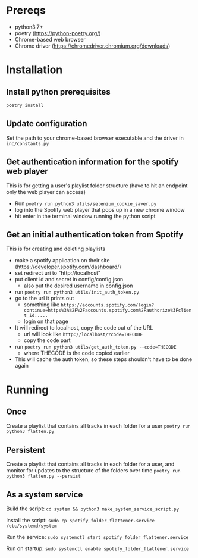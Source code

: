 # Prereqs
- python3.7+
- poetry (https://python-poetry.org/)
- Chrome-based web browser
- Chrome driver (https://chromedriver.chromium.org/downloads)

# Installation

## Install python prerequisites
`poetry install`

## Update configuration
Set the path to your chrome-based browser executable and the driver in `inc/constants.py`

## Get authentication information for the spotify web player
This is for getting a user's playlist folder structure (have to hit an endpoint only the web player can access)
- Run `poetry run python3 utils/selenium_cookie_saver.py`
- log into the Spotify web player that pops up in a new chrome window
- hit enter in the terminal window running the python script

## Get an initial authentication token from Spotify
This is for creating and deleting playlists
- make a spotify application on their site (https://developer.spotify.com/dashboard/)
- set redirect uri to "http://localhost"
- put client id and secret in config/config.json
  - also put the desired username in config.json
- run `poetry run python3 utils/init_auth_token.py`
- go to the url it prints out
  - something like `https://accounts.spotify.com/login?continue=https%3A%2F%2Faccounts.spotify.com%2Fauthorize%3Fclient_id.....`
  - login on that page
- It will redirect to localhost, copy the code out of the URL
  - url will look like `http://localhost/?code=THECODE`
  - copy the code part
- run `poetry run python3 utils/get_auth_token.py --code=THECODE`
  - where THECODE is the code copied earlier
- This will cache the auth token, so these steps shouldn't have to be done again

# Running

## Once
Create a playlist that contains all tracks in each folder for a user
`poetry run python3 flatten.py`

## Persistent
Create a playlist that contains all tracks in each folder for a user, and monitor for updates to the structure of the folders over time
`poetry run python3 flatten.py --persist`

## As a system service
Build the script:
`cd system && python3 make_system_service_script.py`

Install the script:
`sudo cp spotify_folder_flattener.service /etc/systemd/system`

Run the service:
`sudo systemctl start spotify_folder_flattener.service`

Run on startup:
`sudo systemctl enable spotify_folder_flattener.service`
